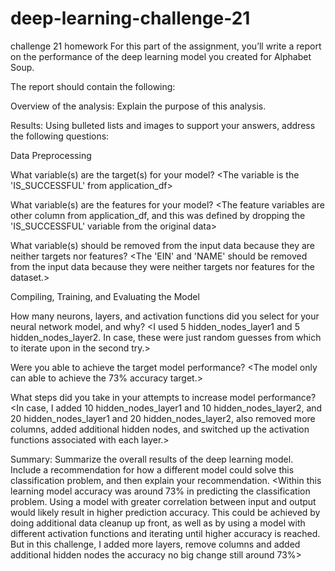 # deep-learning-challenge-21
challenge 21 homework
For this part of the assignment, you’ll write a report on the performance of the deep learning model you created for Alphabet Soup.

The report should contain the following:

Overview of the analysis: Explain the purpose of this analysis.

Results: Using bulleted lists and images to support your answers, address the following questions:

Data Preprocessing

What variable(s) are the target(s) for your model?
<The variable is the 'IS_SUCCESSFUL' from application_df>

What variable(s) are the features for your model?
<The feature variables are other column from application_df, and this was defined by dropping the 'IS_SUCCESSFUL' variable from the original data>

What variable(s) should be removed from the input data because they are neither targets nor features?
<The 'EIN' and 'NAME' should be removed from the input data because they were neither targets nor features for the dataset.>

Compiling, Training, and Evaluating the Model

How many neurons, layers, and activation functions did you select for your neural network model, and why?
<I used 5 hidden_nodes_layer1 and 5 hidden_nodes_layer2. In case, these were just random guesses from which to iterate upon in the second try.>
 
Were you able to achieve the target model performance?
<The model only can able to achieve the 73% accuracy target.>

What steps did you take in your attempts to increase model performance?
<In case, I added 10 hidden_nodes_layer1 and 10 hidden_nodes_layer2, and 20 hidden_nodes_layer1 and 20 hidden_nodes_layer2, also removed more columns, added additional hidden nodes, and switched up the activation functions associated with each layer.>

Summary: Summarize the overall results of the deep learning model. Include a recommendation for how a different model could solve this classification problem, and then explain your recommendation.
<Within this learning model accuracy was around 73%  in predicting the classification problem. Using a model with greater correlation between input and output would likely result in higher prediction accuracy. This could be achieved by doing additional data cleanup up front, as well as by using a model with different activation functions and iterating until higher accuracy is reached. But in this challenge, I added more layers, remove columns and added additional hidden nodes the accuracy no big change still around 73%>
